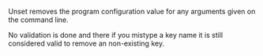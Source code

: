 Unset removes the program configuration value for any arguments given on
the command line.

No validation is done and there if you mistype a key name it is still
considered valid to remove an non-existing key.
